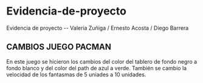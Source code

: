 # Evidencia-de-proyecto
Evidencia de proyecto -- Valeria Zuñiga / Ernesto Acosta / Diego Barrera

## CAMBIOS JUEGO PACMAN
En este juego se hicieron los cambios del color del tablero de fondo negro a fondo blanco y del color del path de azul a verde. También se cambio la velocidad de los fantasmas de 5 uniades a 10 unidades.
